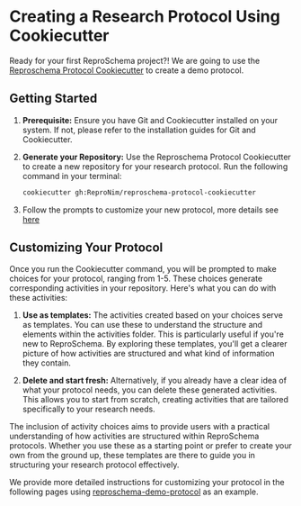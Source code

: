# Creating a Research Protocol Using Cookiecutter

Ready for your first ReproSchema project?! We are going to use the [Reproschema Protocol Cookiecutter](https://github.com/ReproNim/reproschema-protocol-cookiecutter) to create a demo protocol.

## Getting Started

1.  **Prerequisite:**
    Ensure you have Git and Cookiecutter installed on your system. If not, please refer to the installation guides for Git and Cookiecutter.

1.  **Generate your Repository:**
    Use the Reproschema Protocol Cookiecutter to create a new repository for your research protocol.
    Run the following command in your terminal:

    ```bash
    cookiecutter gh:ReproNim/reproschema-protocol-cookiecutter
    ```

1.  Follow the prompts to customize your new protocol,
    more details see [here](https://github.com/ReproNim/reproschema-protocol-cookiecutter#step-1-generate-the-protocol-files)

## Customizing Your Protocol

Once you run the Cookiecutter command, you will be prompted to make choices for your protocol, ranging from 1-5. These choices generate corresponding activities in your repository. Here's what you can do with these activities:

1.  **Use as templates:**
    The activities created based on your choices serve as templates.
    You can use these to understand the structure and elements within the activities folder.
    This is particularly useful if you're new to ReproSchema.
    By exploring these templates, you'll get a clearer picture of how activities are structured and what kind of information they contain.

1.  **Delete and start fresh:**
    Alternatively, if you already have a clear idea of what your protocol needs, you can delete these generated activities.
    This allows you to start from scratch, creating activities that are tailored specifically to your research needs.

The inclusion of activity choices aims to provide users with a practical understanding of how activities are structured within ReproSchema protocols. Whether you use these as a starting point or prefer to create your own from the ground up, these templates are there to guide you in structuring your research protocol effectively.

We provide more detailed instructions for customizing your protocol in the following pages using [reproschema-demo-protocol](https://github.com/ReproNim/reproschema-demo-protocol) as an example.
